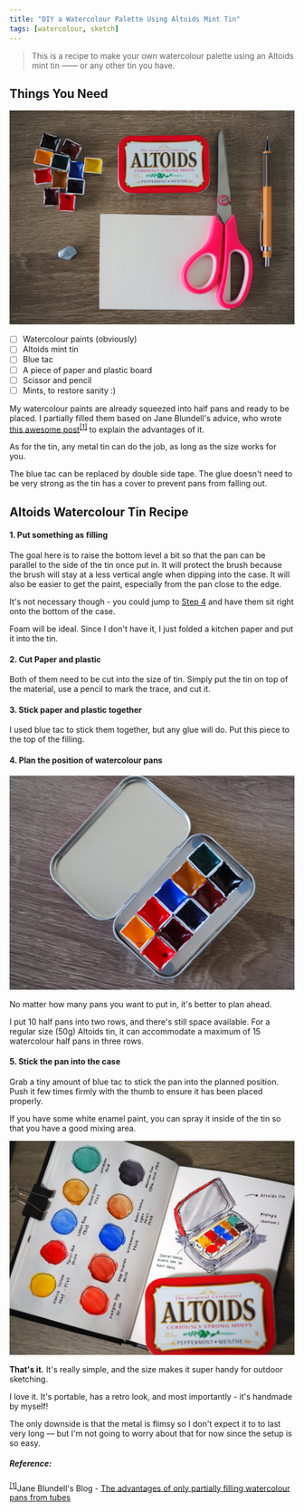 ```yaml
---
title: "DIY a Watercolour Palette Using Altoids Mint Tin"
tags: [watercolour, sketch]
---
```


> This is a recipe to make your own watercolour palette using an Altoids mint tin —— or any other tin you have.

## Things You Need

![img](materials.jpg)

- [ ] Watercolour paints (obviously)
- [ ] Altoids mint tin
- [ ] Blue tac
- [ ] A piece of paper and plastic board
- [ ] Scissor and pencil
- [ ] Mints, to restore sanity :)

<!-- ![img](halfpan.jpg) -->

My watercolour paints are already squeezed into half pans and ready to be placed. I partially filled them based on Jane Blundell's advice, who wrote [this awesome post](https://janeblundellart.blogspot.com/2013/05/the-advantages-of-only-partially.html)<sup id="jane">[[1]](#user-ref)</sup> to explain the advantages of it.

As for the tin, any metal tin can do the job, as long as the size works for you.

The blue tac can be replaced by double side tape. The glue doesn't need to be very strong as the tin has a cover to prevent pans from falling out.

## Altoids Watercolour Tin Recipe

#### 1. Put something as filling

The goal here is to raise the bottom level a bit so that the pan can be parallel to the side of the tin once put in. It will protect the brush because the brush will stay at a less vertical angle when dipping into the case. It will also be easier to get the paint, especially from the pan close to the edge.

It's not necessary though - you could jump to [Step 4](#4-plan-the-position-of-watercolour-pans) and have them sit right onto the bottom of the case.

Foam will be ideal. Since I don't have it, I just folded a kitchen paper and put it into the tin.

#### 2. Cut Paper and plastic

Both of them need to be cut into the size of tin. Simply put the tin on top of the material, use a pencil to mark the trace, and cut it.

#### 3. Stick paper and plastic together

I used blue tac to stick them together, but any glue will do. Put this piece to the top of the filling.

#### 4. Plan the position of watercolour pans

![img](altoidstin.jpg)

No matter how many pans you want to put in, it's better to plan ahead.

I put 10 half pans into two rows, and there's still space available. For a regular size (50g) Altoids tin, it can accommodate a maximum of 15 watercolour half pans in three rows.

#### 5. Stick the pan into the case

Grab a tiny amount of blue tac to stick the pan into the planned position. Push it few times firmly with the thumb to ensure it has been placed properly.

If you have some white enamel paint, you can spray it inside of the tin so that you have a good mixing area.

![img](sketch.jpg)

**That's it.** It's really simple, and the size makes it super handy for outdoor sketching.

I love it. It's portable, has a retro look, and most importantly - it's handmade by myself!

The only downside is that the metal is flimsy so I don't expect it to to last very long –– but I'm not going to worry about that for now since the setup is so easy.

##### Reference:

<sup>[[1]](#jane)</sup>Jane Blundell's Blog - [The advantages of only partially filling watercolour pans from tubes](https://janeblundellart.blogspot.com/2013/05/the-advantages-of-only-partially.html)
